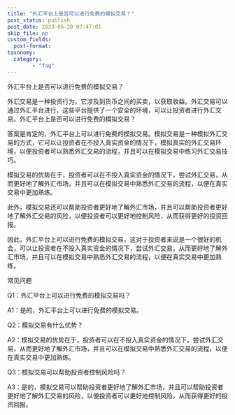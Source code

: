 ```yaml
---
title: "外汇平台上是否可以进行免费的模拟交易？"
post_status: publish
post_date: 2023-06-20 07:47:01
skip_file: no
custom_fields: 
  post-format: 
taxonomy:
  category:
        - "faq"
---
```


外汇平台上是否可以进行免费的模拟交易？

外汇交易是一种投资行为，它涉及到货币之间的买卖，以获取收益。外汇交易可以通过外汇平台进行，这些平台提供了一个安全的环境，可以让投资者进行外汇交易。外汇平台上是否可以进行免费的模拟交易？

答案是肯定的，外汇平台上可以进行免费的模拟交易。模拟交易是一种模拟外汇交易的方式，它可以让投资者在不投入真实资金的情况下，模拟真实的外汇交易环境，以便投资者可以熟悉外汇交易的流程，并且可以在模拟交易中练习外汇交易技巧。

模拟交易的优势在于，投资者可以在不投入真实资金的情况下，尝试外汇交易，从而更好地了解外汇市场，并且可以在模拟交易中熟悉外汇交易的流程，以便在真实交易中更加熟练。

此外，模拟交易还可以帮助投资者更好地了解外汇市场，并且可以帮助投资者更好地了解外汇交易的风险，以便投资者可以更好地控制风险，从而获得更好的投资回报。

因此，外汇平台上可以进行免费的模拟交易，这对于投资者来说是一个很好的机会，可以让投资者在不投入真实资金的情况下，尝试外汇交易，从而更好地了解外汇市场，并且可以在模拟交易中熟悉外汇交易的流程，以便在真实交易中更加熟练。

常见问题

Q1：外汇平台上可以进行免费的模拟交易吗？

A1：是的，外汇平台上可以进行免费的模拟交易。

Q2：模拟交易有什么优势？

A2：模拟交易的优势在于，投资者可以在不投入真实资金的情况下，尝试外汇交易，从而更好地了解外汇市场，并且可以在模拟交易中熟悉外汇交易的流程，以便在真实交易中更加熟练。

Q3：模拟交易可以帮助投资者控制风险吗？

A3：是的，模拟交易可以帮助投资者更好地了解外汇市场，并且可以帮助投资者更好地了解外汇交易的风险，以便投资者可以更好地控制风险，从而获得更好的投资回报。
